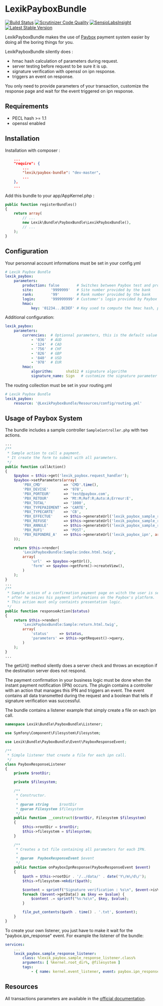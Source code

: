 LexikPayboxBundle
=================

[![Build Status](https://secure.travis-ci.org/lexik/LexikPayboxBundle.png)](http://travis-ci.org/lexik/LexikPayboxBundle)
[![Scrutinizer Code Quality](https://scrutinizer-ci.com/g/lexik/LexikPayboxBundle/badges/quality-score.png?b=refactoring)](https://scrutinizer-ci.com/g/lexik/LexikPayboxBundle/?branch=master)
[![SensioLabsInsight](https://insight.sensiolabs.com/projects/378718a0-ea77-4592-89eb-9bf47214efc9/mini.png)](https://insight.sensiolabs.com/projects/378718a0-ea77-4592-89eb-9bf47214efc9)
[![Latest Stable Version](https://poser.pugx.org/lexik/paybox-bundle/v/stable.svg)](https://packagist.org/packages/lexik/paybox-bundle)

LexikPayboxBundle makes the use of [Paybox](http://www.paybox.com) payment system easier by doing all the boring things for you.

LexikPayboxBundle silently does :
 * hmac hash calculation of parameters during request.
 * server testing before request to be sure it is up.
 * signature verification with openssl on ipn response.
 * triggers an event on response.

You only need to provide parameters of your transaction, customize the response page
and wait for the event triggered on ipn response.

Requirements
------------

 * PECL hash >= 1.1
 * openssl enabled

Installation
------------

Installation with composer :

```json
    ...
    "require": {
        ...
        "lexik/paybox-bundle": "dev-master",
        ...
    },
    ...
```

Add this bundle to your app/AppKernel.php :

``` php
public function registerBundles()
{
    return array(
        // ...
        new Lexik\Bundle\PayboxBundle\LexikPayboxBundle(),
        // ...
    );
}
```

Configuration
-------------

Your personnal account informations must be set in your config.yml

```yml
# Lexik Paybox Bundle
lexik_paybox:
    parameters:
        production: false        # Switches between Paybox test and production servers (preprod-tpe <> tpe)
        site:        '9999999'   # Site number provided by the bank
        rank:        '99'        # Rank number provided by the bank
        login:       '999999999' # Customer's login provided by Paybox
        hmac:
            key: '01234...BCDEF' # Key used to compute the hmac hash, provided by Paybox
```

Additional configuration:

```yml
lexik_paybox:
    parameters:
        currencies:  # Optionnal parameters, this is the default value
            - '036'  # AUD
            - '124'  # CAD
            - '756'  # CHF
            - '826'  # GBP
            - '840'  # USD
            - '978'  # EUR
        hmac:
            algorithm:      sha512 # signature algorithm
            signature_name: Sign   # customize the signature parameter name
```

The routing collection must be set in your routing.yml

```yml
# Lexik Paybox Bundle
lexik_paybox:
    resource: '@LexikPayboxBundle/Resources/config/routing.yml'
```

Usage of Paybox System
----------------------

The bundle includes a sample controller `SampleController.php` with two actions.

```php
...
/**
 * Sample action to call a payment.
 * It create the form to submit with all parameters.
 */
public function callAction()
{
    $paybox = $this->get('lexik_paybox.request_handler');
    $paybox->setParameters(array(
        'PBX_CMD'          => 'CMD'.time(),
        'PBX_DEVISE'       => '978',
        'PBX_PORTEUR'      => 'test@paybox.com',
        'PBX_RETOUR'       => 'Mt:M;Ref:R;Auto:A;Erreur:E',
        'PBX_TOTAL'        => '1000',
        'PBX_TYPEPAIEMENT' => 'CARTE',
        'PBX_TYPECARTE'    => 'CB',
        'PBX_EFFECTUE'     => $this->generateUrl('lexik_paybox_sample_return', array('status' => 'success'), true),
        'PBX_REFUSE'       => $this->generateUrl('lexik_paybox_sample_return', array('status' => 'denied'), true),
        'PBX_ANNULE'       => $this->generateUrl('lexik_paybox_sample_return', array('status' => 'canceled'), true),
        'PBX_RUF1'         => 'POST',
        'PBX_REPONDRE_A'   => $this->generateUrl('lexik_paybox_ipn', array('time' => time()), true),
    ));

    return $this->render(
        'LexikPayboxBundle:Sample:index.html.twig',
        array(
            'url'  => $paybox->getUrl(),
            'form' => $paybox->getForm()->createView(),
        )
    );
}
...
/**
 * Sample action of a confirmation payment page on witch the user is sent
 * after he seizes his payment informations on the Paybox's platform.
 * This action must only containts presentation logic.
 */
public function responseAction($status)
{
    return $this->render(
        'LexikPayboxBundle:Sample:return.html.twig',
        array(
            'status'     => $status,
            'parameters' => $this->getRequest()->query,
        )
    );
}
...
```

The getUrl() method silently does a server check and throws an exception if the destination server does not respond.

The payment confirmation in your business logic must be done when the instant payment notification (IPN) occurs.
The plugin contains a controller with an action that manages this IPN and triggers an event.
The event contains all data transmetted during the request and a boolean that tells if signature verification was successful.

The bundle contains a listener example that simply create a file on each ipn call.

```php
namespace Lexik\Bundle\PayboxBundle\Listener;

use Symfony\Component\Filesystem\Filesystem;

use Lexik\Bundle\PayboxBundle\Event\PayboxResponseEvent;

/**
 * Simple listener that create a file for each ipn call.
 */
class PayboxResponseListener
{
    private $rootDir;

    private $filesystem;

    /**
     * Constructor.
     *
     * @param string     $rootDir
     * @param Filesystem $filesystem
     */
    public function __construct($rootDir, Filesystem $filesystem)
    {
        $this->rootDir = $rootDir;
        $this->filesystem = $filesystem;
    }

    /**
     * Creates a txt file containing all parameters for each IPN.
     *
     * @param  PayboxResponseEvent $event
     */
    public function onPayboxIpnResponse(PayboxResponseEvent $event)
    {
        $path = $this->rootDir . '/../data/' . date('Y\/m\/d\/');
        $this->filesystem->mkdir($path);

        $content = sprintf("Signature verification : %s\n", $event->isVerified() ? 'OK' : 'KO');
        foreach ($event->getData() as $key => $value) {
            $content .= sprintf("%s:%s\n", $key, $value);
        }

        file_put_contents($path . time() . '.txt', $content);
    }
}
```

To create your own listener, you just have to make it wait for the "paybox.ipn_response" event.
For example the listener of the bundle:

```yml
services:
    ...
    lexik_paybox.sample_response_listener:
        class: %lexik_paybox.sample_response_listener.class%
        arguments: [ %kernel.root_dir%, @filesystem ]
        tags:
            - { name: kernel.event_listener, event: paybox.ipn_response, method: onPayboxIpnResponse }
```

Resources
---------

All transactions parameters are available in the [official documentation](http://www1.paybox.com/telechargement_focus.aspx?cat=3).
